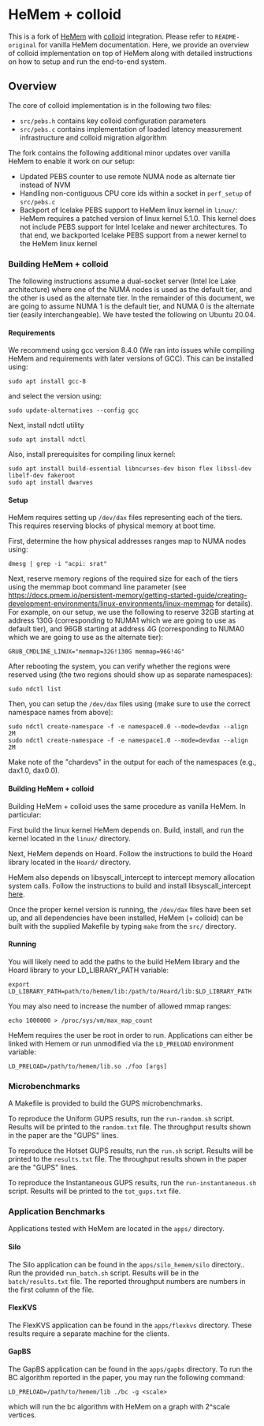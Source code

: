 # HeMem + colloid

This is a fork of [HeMem](https://bitbucket.org/ajaustin/hemem/src/master/) with [colloid](https://github.com/webglider/colloid/) integration. Please refer to `README-original` for vanilla HeMem documentation. Here, we provide an overview of colloid implementation on top of HeMem along with detailed instructions on how to setup and run the end-to-end system.

## Overview

The core of colloid implementation is in the following two files:
* `src/pebs.h` contains key colloid configuration parameters
* `src/pebs.c` contains implementation of loaded latency measurement infrastructure and colloid migration algorithm

The fork contains the following additional minor updates over vanilla HeMem to enable it work on our setup:
* Updated PEBS counter to use remote NUMA node as alternate tier instead of NVM
* Handling non-contiguous CPU core ids within a socket in `perf_setup` of `src/pebs.c`
* Backport of Icelake PEBS support to HeMem linux kernel in `linux/`: HeMem requires a patched version of linux kernel 5.1.0. This kernel does not include PEBS support for Intel Icelake and newer architectures. To that end, we backported Icelake PEBS support from a newer kernel to the HeMem linux kernel

### Building HeMem + colloid

The following instructions assume a dual-socket server (Intel Ice Lake architecture) where one of the NUMA nodes is used as the default tier, and the other is used as the alternate tier. In the remainder of this document, we are going to assume NUMA 1 is the default tier, and NUMA 0 is the alternate tier (easily interchangeable). We have tested the following on Ubuntu 20.04.

#### Requirements

We recommend using gcc version 8.4.0 (We ran into issues while compiling HeMem and requirements with later versions of GCC). This can be installed using:
   
```
sudo apt install gcc-8
```
and select the version using:
```
sudo update-alternatives --config gcc
```

Next, install ndctl utility

```
sudo apt install ndctl
```

Also, install prerequisites for compiling linux kernel:

```
sudo apt install build-essential libncurses-dev bison flex libssl-dev libelf-dev fakeroot
sudo apt install dwarves
```

#### Setup

HeMem requires setting up `/dev/dax` files representing each of the tiers. This requires reserving blocks of physical memory at boot time.

First, determine the how physical addresses ranges map to NUMA nodes using:

```
dmesg | grep -i "acpi: srat"
```

Next, reserve memory regions of the required size for each of the tiers using the memmap boot command line parameter (see https://docs.pmem.io/persistent-memory/getting-started-guide/creating-development-environments/linux-environments/linux-memmap for details). For example, on our setup, we use the following to reserve 32GB starting at address 130G (corresponding to NUMA1 which we are going to use as default tier), and 96GB starting at address 4G (corresponding to NUMA0 which we are going to use as the alternate tier):

```
GRUB_CMDLINE_LINUX="memmap=32G!130G memmap=96G!4G"
```

After rebooting the system, you can verify whether the regions were reserved using (the two regions should show up as separate namespaces):

```
sudo ndctl list
```

Then, you can setup the `/dev/dax` files using (make sure to use the correct namespace names from above):

```
sudo ndctl create-namespace -f -e namespace0.0 --mode=devdax --align 2M
sudo ndctl create-namespace -f -e namespace1.0 --mode=devdax --align 2M
```
Make note of the "chardevs" in the output for each of the namespaces (e.g., dax1.0, dax0.0). 

#### Building HeMem + colloid

Building HeMem + colloid uses the same procedure as vanilla HeMem. In particular:

First build the linux kernel HeMem depends on. Build, install, and run the kernel located in the `linux/` directory.

Next, HeMem depends on Hoard. Follow the instructions to build the Hoard library located in the `Hoard/` directory.

HeMem also depends on libsyscall_intercept to intercept memory allocation system calls. Follow the instructions to build and install libsyscall_intercept [here](https://github.com/pmem/syscall_intercept).

Once the proper kernel version is running, the `/dev/dax` files have been set up, and all dependencies have been installed, HeMem (+ colloid) can be built with the supplied Makefile by typing `make` from the `src/` directory.

#### Running

You will likely need to add the paths to the build HeMem library and the Hoard library to your LD_LIBRARY_PATH variable:

`export LD_LIBRARY_PATH=path/to/hemem/lib:/path/to/Hoard/lib:$LD_LIBRARY_PATH`

You may also need to increase the number of allowed mmap ranges:

`echo 1000000 > /proc/sys/vm/max_map_count`

HeMem requires the user be root in order to run. Applications can either be linked with Hemem or run unmodified via the `LD_PRELOAD` environment variable:

`LD_PRELOAD=/path/to/hemem/lib.so ./foo [args]`

### Microbenchmarks

A Makefile is provided to build the GUPS microbenchmarks.

To reproduce the Uniform GUPS results, run the `run-random.sh` script. Results will be printed to the `random.txt` file. The throughput results shown in the paper are the "GUPS" lines.

To reproduce the Hotset GUPS results, run the `run.sh` script. Results will be printed to the `results.txt` file. The throughput results shown in the paper are the "GUPS" lines.

To reproduce the Instantaneous GUPS results, run the `run-instantaneous.sh` script. Results will be printed to the `tot_gups.txt` file.

### Application Benchmarks

Applications tested with HeMem are located in the `apps/` directory.

#### Silo 

The Silo application can be found in the `apps/silo_hemem/silo` directory.. Run the provided `run_batch.sh` script. Results will be in the `batch/results.txt` file. The reported throughput numbers are numbers in the first column of the file.

#### FlexKVS

The FlexKVS application can be found in the `apps/flexkvs` directory. These results require a separate machine for the clients.

#### GapBS

The GapBS application can be found in the `apps/gapbs` directory. To run the BC algorithm reported in the paper, you may run the following command:

`LD_PRELOAD=/path/to/hemem/lib ./bc -g <scale>`

which will run the bc algorithm with HeMem on a graph with 2^scale vertices.

